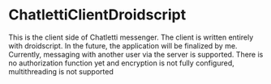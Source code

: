 # ChatlettiClientDroidscript
This is the client side of Chatletti messenger. The client is written entirely with droidscript. In the future, the application will be finalized by me. Currently, messaging with another user via the server is supported. There is no authorization function yet and encryption is not fully configured, multithreading is not supported
